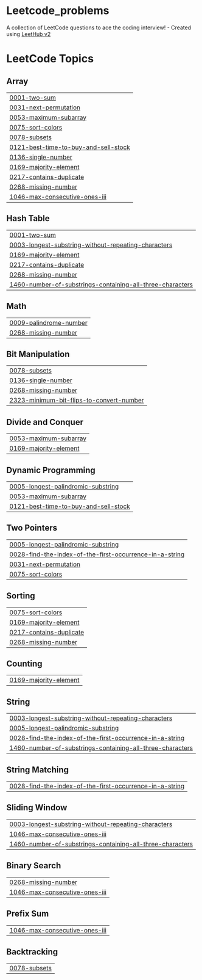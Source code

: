 # Leetcode_problems
A collection of LeetCode questions to ace the coding interview! - Created using [LeetHub v2](https://github.com/arunbhardwaj/LeetHub-2.0)

<!---LeetCode Topics Start-->
# LeetCode Topics
## Array
|  |
| ------- |
| [0001-two-sum](https://github.com/HarshPalaps1/Leetcode_problems/tree/master/0001-two-sum) |
| [0031-next-permutation](https://github.com/HarshPalaps1/Leetcode_problems/tree/master/0031-next-permutation) |
| [0053-maximum-subarray](https://github.com/HarshPalaps1/Leetcode_problems/tree/master/0053-maximum-subarray) |
| [0075-sort-colors](https://github.com/HarshPalaps1/Leetcode_problems/tree/master/0075-sort-colors) |
| [0078-subsets](https://github.com/HarshPalaps1/Leetcode_problems/tree/master/0078-subsets) |
| [0121-best-time-to-buy-and-sell-stock](https://github.com/HarshPalaps1/Leetcode_problems/tree/master/0121-best-time-to-buy-and-sell-stock) |
| [0136-single-number](https://github.com/HarshPalaps1/Leetcode_problems/tree/master/0136-single-number) |
| [0169-majority-element](https://github.com/HarshPalaps1/Leetcode_problems/tree/master/0169-majority-element) |
| [0217-contains-duplicate](https://github.com/HarshPalaps1/Leetcode_problems/tree/master/0217-contains-duplicate) |
| [0268-missing-number](https://github.com/HarshPalaps1/Leetcode_problems/tree/master/0268-missing-number) |
| [1046-max-consecutive-ones-iii](https://github.com/HarshPalaps1/Leetcode_problems/tree/master/1046-max-consecutive-ones-iii) |
## Hash Table
|  |
| ------- |
| [0001-two-sum](https://github.com/HarshPalaps1/Leetcode_problems/tree/master/0001-two-sum) |
| [0003-longest-substring-without-repeating-characters](https://github.com/HarshPalaps1/Leetcode_problems/tree/master/0003-longest-substring-without-repeating-characters) |
| [0169-majority-element](https://github.com/HarshPalaps1/Leetcode_problems/tree/master/0169-majority-element) |
| [0217-contains-duplicate](https://github.com/HarshPalaps1/Leetcode_problems/tree/master/0217-contains-duplicate) |
| [0268-missing-number](https://github.com/HarshPalaps1/Leetcode_problems/tree/master/0268-missing-number) |
| [1460-number-of-substrings-containing-all-three-characters](https://github.com/HarshPalaps1/Leetcode_problems/tree/master/1460-number-of-substrings-containing-all-three-characters) |
## Math
|  |
| ------- |
| [0009-palindrome-number](https://github.com/HarshPalaps1/Leetcode_problems/tree/master/0009-palindrome-number) |
| [0268-missing-number](https://github.com/HarshPalaps1/Leetcode_problems/tree/master/0268-missing-number) |
## Bit Manipulation
|  |
| ------- |
| [0078-subsets](https://github.com/HarshPalaps1/Leetcode_problems/tree/master/0078-subsets) |
| [0136-single-number](https://github.com/HarshPalaps1/Leetcode_problems/tree/master/0136-single-number) |
| [0268-missing-number](https://github.com/HarshPalaps1/Leetcode_problems/tree/master/0268-missing-number) |
| [2323-minimum-bit-flips-to-convert-number](https://github.com/HarshPalaps1/Leetcode_problems/tree/master/2323-minimum-bit-flips-to-convert-number) |
## Divide and Conquer
|  |
| ------- |
| [0053-maximum-subarray](https://github.com/HarshPalaps1/Leetcode_problems/tree/master/0053-maximum-subarray) |
| [0169-majority-element](https://github.com/HarshPalaps1/Leetcode_problems/tree/master/0169-majority-element) |
## Dynamic Programming
|  |
| ------- |
| [0005-longest-palindromic-substring](https://github.com/HarshPalaps1/Leetcode_problems/tree/master/0005-longest-palindromic-substring) |
| [0053-maximum-subarray](https://github.com/HarshPalaps1/Leetcode_problems/tree/master/0053-maximum-subarray) |
| [0121-best-time-to-buy-and-sell-stock](https://github.com/HarshPalaps1/Leetcode_problems/tree/master/0121-best-time-to-buy-and-sell-stock) |
## Two Pointers
|  |
| ------- |
| [0005-longest-palindromic-substring](https://github.com/HarshPalaps1/Leetcode_problems/tree/master/0005-longest-palindromic-substring) |
| [0028-find-the-index-of-the-first-occurrence-in-a-string](https://github.com/HarshPalaps1/Leetcode_problems/tree/master/0028-find-the-index-of-the-first-occurrence-in-a-string) |
| [0031-next-permutation](https://github.com/HarshPalaps1/Leetcode_problems/tree/master/0031-next-permutation) |
| [0075-sort-colors](https://github.com/HarshPalaps1/Leetcode_problems/tree/master/0075-sort-colors) |
## Sorting
|  |
| ------- |
| [0075-sort-colors](https://github.com/HarshPalaps1/Leetcode_problems/tree/master/0075-sort-colors) |
| [0169-majority-element](https://github.com/HarshPalaps1/Leetcode_problems/tree/master/0169-majority-element) |
| [0217-contains-duplicate](https://github.com/HarshPalaps1/Leetcode_problems/tree/master/0217-contains-duplicate) |
| [0268-missing-number](https://github.com/HarshPalaps1/Leetcode_problems/tree/master/0268-missing-number) |
## Counting
|  |
| ------- |
| [0169-majority-element](https://github.com/HarshPalaps1/Leetcode_problems/tree/master/0169-majority-element) |
## String
|  |
| ------- |
| [0003-longest-substring-without-repeating-characters](https://github.com/HarshPalaps1/Leetcode_problems/tree/master/0003-longest-substring-without-repeating-characters) |
| [0005-longest-palindromic-substring](https://github.com/HarshPalaps1/Leetcode_problems/tree/master/0005-longest-palindromic-substring) |
| [0028-find-the-index-of-the-first-occurrence-in-a-string](https://github.com/HarshPalaps1/Leetcode_problems/tree/master/0028-find-the-index-of-the-first-occurrence-in-a-string) |
| [1460-number-of-substrings-containing-all-three-characters](https://github.com/HarshPalaps1/Leetcode_problems/tree/master/1460-number-of-substrings-containing-all-three-characters) |
## String Matching
|  |
| ------- |
| [0028-find-the-index-of-the-first-occurrence-in-a-string](https://github.com/HarshPalaps1/Leetcode_problems/tree/master/0028-find-the-index-of-the-first-occurrence-in-a-string) |
## Sliding Window
|  |
| ------- |
| [0003-longest-substring-without-repeating-characters](https://github.com/HarshPalaps1/Leetcode_problems/tree/master/0003-longest-substring-without-repeating-characters) |
| [1046-max-consecutive-ones-iii](https://github.com/HarshPalaps1/Leetcode_problems/tree/master/1046-max-consecutive-ones-iii) |
| [1460-number-of-substrings-containing-all-three-characters](https://github.com/HarshPalaps1/Leetcode_problems/tree/master/1460-number-of-substrings-containing-all-three-characters) |
## Binary Search
|  |
| ------- |
| [0268-missing-number](https://github.com/HarshPalaps1/Leetcode_problems/tree/master/0268-missing-number) |
| [1046-max-consecutive-ones-iii](https://github.com/HarshPalaps1/Leetcode_problems/tree/master/1046-max-consecutive-ones-iii) |
## Prefix Sum
|  |
| ------- |
| [1046-max-consecutive-ones-iii](https://github.com/HarshPalaps1/Leetcode_problems/tree/master/1046-max-consecutive-ones-iii) |
## Backtracking
|  |
| ------- |
| [0078-subsets](https://github.com/HarshPalaps1/Leetcode_problems/tree/master/0078-subsets) |
<!---LeetCode Topics End-->